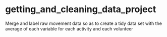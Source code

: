 # getting_and_cleaning_data_project
Merge and label raw movement data so as to create a tidy data set with the average of each variable for each activity and each volunteer

